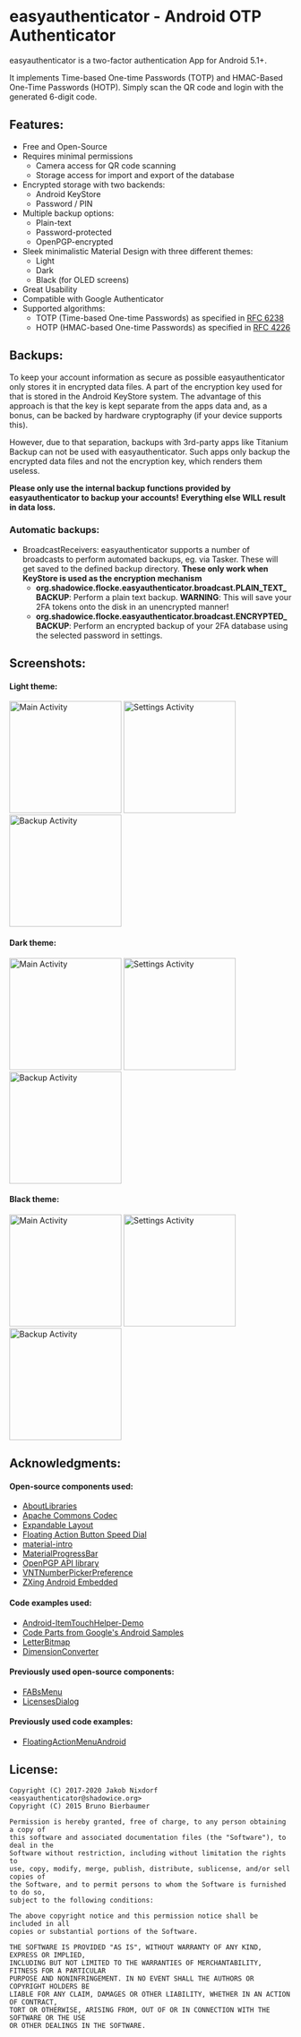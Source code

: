 #  easyauthenticator -  Android OTP Authenticator

easyauthenticator is a two-factor authentication App for Android 5.1+.

It implements Time-based One-time Passwords (TOTP) and HMAC-Based One-Time Passwords (HOTP).
Simply scan the QR code and login with the generated 6-digit code.



## Features:

 * Free and Open-Source
 * Requires minimal permissions
   - Camera access for QR code scanning
   - Storage access for import and export of the database
 * Encrypted storage with two backends:
   - Android KeyStore
   - Password / PIN
 * Multiple backup options:
   - Plain-text
   - Password-protected
   - OpenPGP-encrypted
 * Sleek minimalistic Material Design with three different themes:
   - Light
   - Dark
   - Black (for OLED screens)
 * Great Usability
 * Compatible with Google Authenticator
 * Supported algorithms:
   - TOTP (Time-based One-time Passwords) as specified in [RFC 6238](https://tools.ietf.org/html/rfc6238)
   - HOTP (HMAC-based One-time Passwords) as specified in [RFC 4226](https://tools.ietf.org/html/rfc4226)

## Backups:

To keep your account information as secure as possible easyauthenticator only stores it in
encrypted data files. A part of the encryption key used for that is stored in the
Android KeyStore system. The advantage of this approach is that the key is kept
separate from the apps data and, as a bonus, can be backed by hardware cryptography
(if your device supports this).

However, due to that separation, backups with 3rd-party apps like Titanium Backup can not
be used with easyauthenticator. Such apps only backup the encrypted data files and not the encryption
key, which renders them useless.

**Please only use the internal backup functions provided by easyauthenticator to backup your accounts!**
**Everything else WILL result in data loss.**


### Automatic backups:

 * BroadcastReceivers: easyauthenticator supports a number of broadcasts to perform automated backups, eg. via Tasker. These will get saved to the defined backup directory. **These only work when KeyStore is used as the encryption mechanism**
   - **org.shadowice.flocke.easyauthenticator.broadcast.PLAIN_TEXT_BACKUP**: Perform a plain text backup. **WARNING**: This will save your 2FA tokens onto the disk in an unencrypted manner!
   - **org.shadowice.flocke.easyauthenticator.broadcast.ENCRYPTED_BACKUP**: Perform an encrypted backup of your 2FA database using the selected password in settings.



## Screenshots:
#### Light theme:

[<img width=200 alt="Main Activity" src="https://raw.githubusercontent.com/flocke/easyauthenticator/master/assets/screenshots/main_activity.png">](https://raw.githubusercontent.com/flocke/easyauthenticator/master/assets/screenshots/main_activity.png)
[<img width=200 alt="Settings Activity" src="https://raw.githubusercontent.com/flocke/easyauthenticator/master/assets/screenshots/settings_activity.png">](https://raw.githubusercontent.com/flocke/easyauthenticator/master/assets/screenshots/settings_activity.png)
[<img width=200 alt="Backup Activity" src="https://raw.githubusercontent.com/flocke/easyauthenticator/master/assets/screenshots/backup_activity.png">](https://raw.githubusercontent.com/flocke/easyauthenticator/master/assets/screenshots/backup_activity.png)

#### Dark theme:

[<img width=200 alt="Main Activity" src="https://raw.githubusercontent.com/flocke/easyauthenticator/master/assets/screenshots/main_activity_dark.png">](https://raw.githubusercontent.com/flocke/easyauthenticator/master/assets/screenshots/main_activity_dark.png)
[<img width=200 alt="Settings Activity" src="https://raw.githubusercontent.com/flocke/easyauthenticator/master/assets/screenshots/settings_activity_dark.png">](https://raw.githubusercontent.com/flocke/easyauthenticator/master/assets/screenshots/settings_activity_dark.png)
[<img width=200 alt="Backup Activity" src="https://raw.githubusercontent.com/flocke/easyauthenticator/master/assets/screenshots/backup_activity_dark.png">](https://raw.githubusercontent.com/flocke/easyauthenticator/master/assets/screenshots/backup_activity_dark.png)

#### Black theme:

[<img width=200 alt="Main Activity" src="https://raw.githubusercontent.com/flocke/easyauthenticator/master/assets/screenshots/main_activity_black.png">](https://raw.githubusercontent.com/flocke/easyauthenticator/master/assets/screenshots/main_activity_black.png)
[<img width=200 alt="Settings Activity" src="https://raw.githubusercontent.com/flocke/easyauthenticator/master/assets/screenshots/settings_activity_black.png">](https://raw.githubusercontent.com/flocke/easyauthenticator/master/assets/screenshots/settings_activity_black.png)
[<img width=200 alt="Backup Activity" src="https://raw.githubusercontent.com/flocke/easyauthenticator/master/assets/screenshots/backup_activity_black.png">](https://raw.githubusercontent.com/flocke/easyauthenticator/master/assets/screenshots/backup_activity_black.png)

## Acknowledgments:
#### Open-source components used:

 * [AboutLibraries](https://github.com/mikepenz/AboutLibraries)
 * [Apache Commons Codec](https://commons.apache.org/proper/commons-codec/)
 * [Expandable Layout](https://github.com/AAkira/ExpandableLayout)
 * [Floating Action Button Speed Dial](https://github.com/leinardi/FloatingActionButtonSpeedDial)
 * [material-intro](https://github.com/heinrichreimer/material-intro)
 * [MaterialProgressBar](https://github.com/DreaminginCodeZH/MaterialProgressBar)
 * [OpenPGP API library](https://github.com/open-keychain/openpgp-api)
 * [VNTNumberPickerPreference](https://github.com/vanniktech/VNTNumberPickerPreference)
 * [ZXing Android Embedded](https://github.com/journeyapps/zxing-android-embedded)

#### Code examples used:

 * [Android-ItemTouchHelper-Demo](https://github.com/iPaulPro/Android-ItemTouchHelper-Demo/tree/master/app/src/main/java/co/paulburke/android/itemtouchhelperdemo/helper)
 * [Code Parts from Google's Android Samples](https://android.googlesource.com/platform/development/+/master/samples/Vault/src/com/example/android/vault)
 * [LetterBitmap](https://stackoverflow.com/questions/23122088/colored-boxed-with-letters-a-la-gmail)
 * [DimensionConverter](https://stackoverflow.com/questions/8343971/how-to-parse-a-dimension-string-and-convert-it-to-a-dimension-value)

#### Previously used open-source components:

 * [FABsMenu](https://github.com/jahirfiquitiva/FABsMenu)
 * [LicensesDialog](https://github.com/PSDev/LicensesDialog)

#### Previously used code examples:

 * [FloatingActionMenuAndroid](https://github.com/pmahsky/FloatingActionMenuAndroid)

## License:
```
Copyright (C) 2017-2020 Jakob Nixdorf <easyauthenticator@shadowice.org>
Copyright (C) 2015 Bruno Bierbaumer

Permission is hereby granted, free of charge, to any person obtaining a copy of
this software and associated documentation files (the "Software"), to deal in the
Software without restriction, including without limitation the rights to
use, copy, modify, merge, publish, distribute, sublicense, and/or sell copies of
the Software, and to permit persons to whom the Software is furnished to do so,
subject to the following conditions:

The above copyright notice and this permission notice shall be included in all
copies or substantial portions of the Software.

THE SOFTWARE IS PROVIDED "AS IS", WITHOUT WARRANTY OF ANY KIND, EXPRESS OR IMPLIED,
INCLUDING BUT NOT LIMITED TO THE WARRANTIES OF MERCHANTABILITY, FITNESS FOR A PARTICULAR
PURPOSE AND NONINFRINGEMENT. IN NO EVENT SHALL THE AUTHORS OR COPYRIGHT HOLDERS BE
LIABLE FOR ANY CLAIM, DAMAGES OR OTHER LIABILITY, WHETHER IN AN ACTION OF CONTRACT,
TORT OR OTHERWISE, ARISING FROM, OUT OF OR IN CONNECTION WITH THE SOFTWARE OR THE USE
OR OTHER DEALINGS IN THE SOFTWARE.
```
